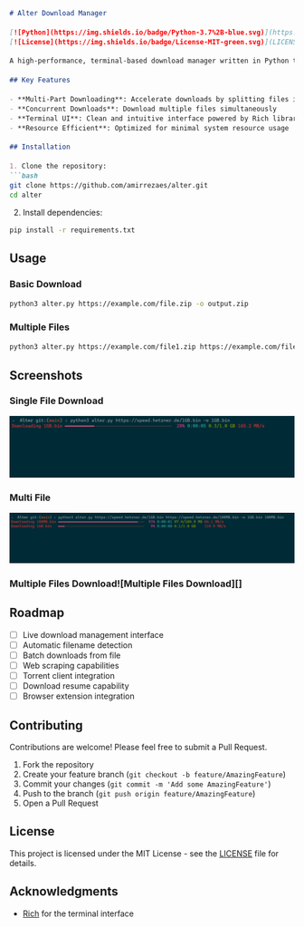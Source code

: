 ```markdown
# Alter Download Manager

[![Python](https://img.shields.io/badge/Python-3.7%2B-blue.svg)](https://www.python.org/downloads/)
[![License](https://img.shields.io/badge/License-MIT-green.svg)](LICENSE)

A high-performance, terminal-based download manager written in Python that focuses on speed and usability.

## Key Features

- **Multi-Part Downloading**: Accelerate downloads by splitting files into multiple parts
- **Concurrent Downloads**: Download multiple files simultaneously
- **Terminal UI**: Clean and intuitive interface powered by Rich library
- **Resource Efficient**: Optimized for minimal system resource usage

## Installation

1. Clone the repository:
```bash
git clone https://github.com/amirrezaes/alter.git
cd alter
```

2. Install dependencies:
```bash
pip install -r requirements.txt
```

## Usage

### Basic Download
```bash
python3 alter.py https://example.com/file.zip -o output.zip
```

### Multiple Files
```bash
python3 alter.py https://example.com/file1.zip https://example.com/file2.zip -o file1.zip file2.zip
```

## Screenshots

### Single File Download
![Image](/img/Capture1.PNG)


### Multi File
![Image](/img/Capture2.JPG)

### Multiple Files Download![Multiple Files Download][]

## Roadmap

- [ ] Live download management interface
- [ ] Automatic filename detection
- [ ] Batch downloads from file
- [ ] Web scraping capabilities
- [ ] Torrent client integration
- [ ] Download resume capability
- [ ] Browser extension integration

## Contributing

Contributions are welcome! Please feel free to submit a Pull Request.

1. Fork the repository
2. Create your feature branch (`git checkout -b feature/AmazingFeature`)
3. Commit your changes (`git commit -m 'Add some AmazingFeature'`)
4. Push to the branch (`git push origin feature/AmazingFeature`)
5. Open a Pull Request

## License

This project is licensed under the MIT License - see the [LICENSE](LICENSE) file for details.

## Acknowledgments

- [Rich](https://github.com/Textualize/rich) for the terminal interface

```
